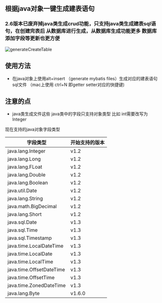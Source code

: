 ## 根据java对象一键生成建表语句
### 2.6版本已废弃掉java类生成crud功能，只支持java类生成建表sql语句，在创建完表后 从数据库进行生成，从数据库生成功能更多 数据库添加字段等更新也更方便

![generateCreateTable](https://gejun123456.coding.net/p/MyBatisCodeHelper-Pro/d/MyBatisCodeHelper-Pro/git/raw/master/screenshots/generateCreateTable.gif)

## 使用方法

- 在java对象上使用alt+insert （generate mybatis files）生成对应的建表语句sql文件 （mac上使用 ctrl+N 即getter setter对应的快捷键)
## 注意的点

- java类生成文件这些 java类中的字段只支持对象类型 比如 int需要改写为Integer


现在支持的java对象字段类型

| 字段类型            |  开始支持的版本        |
|----------------------|-------------------  |
| java.lang.Integer    |   v1.2              |
| java.lang.Long       |   v1.2              |
| java.lang.FLoat      |   v1.2              |
| java.lang.Double     |   v1.2              |
| java.lang.Boolean    |   v1.2              |
| java.util.Date       |   v1.2              |
| java.lang.String     |   v1.2              |
| java.math.BigDecimal |   v1.2              |
| java.lang.Short      |   v1.2              |
|java.sql.Date | v1.3|
|java.sql.Time | v1.3|
|java.sql.Timestamp | v1.3|
|java.time.LocalDateTime | v1.3|
|java.time.LocalDate | v1.3|
|java.time.LocalTime | v1.3|
|java.time.OffsetDateTime | v1.3|
|java.time.OffsetTime | v1.3|
|java.time.ZonedDateTime | v1.3|
| java.lang.Byte       |   v1.6.0              |
